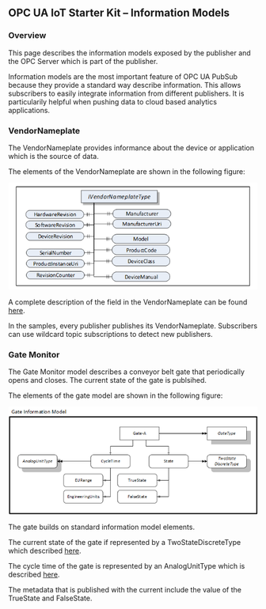 ﻿## OPC UA IoT Starter Kit – Information Models
### Overview
This page describes the information models exposed by the publisher and the OPC Server which is part of the publisher.

Information models are the most important feature of OPC UA PubSub because they provide a standard way describe information. This allows subscribers to easily integrate information from different publishers. It is particularily helpful when pushing data to cloud based analytics applications.

### VendorNameplate
The VendorNameplate provides informance about the device or application which is the source of data. 

The elements of the VendorNameplate are shown in the following figure: 

![VendorNameplate](../images/vendor-nameplate.png "VendorNameplate") 

A complete description of the field in the VendorNameplate can be found [here](https://reference.opcfoundation.org/DI/docs/4.5.2/).

In the samples, every publisher publishes its VendorNameplate. Subscribers can use wildcard topic subscriptions to detect new publishers.  

### Gate Monitor
The Gate Monitor model describes a conveyor belt gate that periodically opens and closes. The current state of the gate is publsihed.

The elements of the gate model are shown in the following figure: 

![gate](../images/single-led.png "gate") 

The gate builds on standard information model elements. 

The current state of the gate if represented by a TwoStateDiscreteType which described [here](https://reference.opcfoundation.org/v104/Core/docs/Part8/5.3.3/#5.3.3.2). 

The cycle time of the gate is represented by an AnalogUnitType which is described [here](https://reference.opcfoundation.org/v104/Core/docs/Part8/5.3.2/#5.3.2.4). 

The metadata that is published with the current include the value of the TrueState and FalseState.

